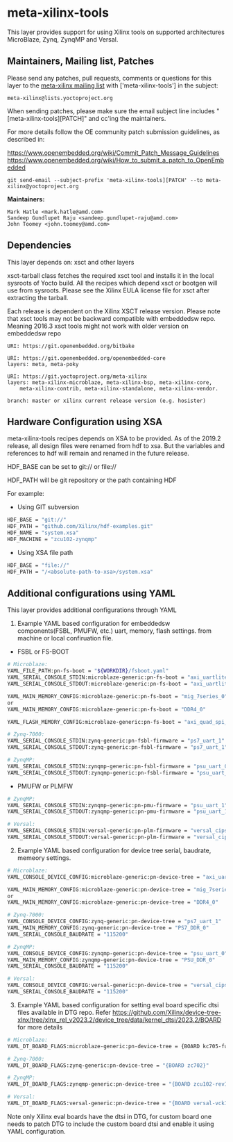 # meta-xilinx-tools

This layer provides support for using Xilinx tools on supported architectures
MicroBlaze, Zynq, ZynqMP and Versal.

## Maintainers, Mailing list, Patches

Please send any patches, pull requests, comments or questions for this layer to
the [meta-xilinx mailing list](https://lists.yoctoproject.org/g/meta-xilinx)
with ['meta-xilinx-tools'] in the subject:

	meta-xilinx@lists.yoctoproject.org

When sending patches, please make sure the email subject line includes
"[meta-xilinx-tools][PATCH]" and cc'ing the maintainers.

For more details follow the OE community patch submission guidelines, as described in:

https://www.openembedded.org/wiki/Commit_Patch_Message_Guidelines
https://www.openembedded.org/wiki/How_to_submit_a_patch_to_OpenEmbedded

`git send-email --subject-prefix 'meta-xilinx-tools][PATCH' --to meta-xilinx@yoctoproject.org`

**Maintainers:**

	Mark Hatle <mark.hatle@amd.com>
	Sandeep Gundlupet Raju <sandeep.gundlupet-raju@amd.com>
	John Toomey <john.toomey@amd.com>

## Dependencies

This layer depends on: xsct and other layers

xsct-tarball class fetches the required xsct tool and installs it in the local
sysroots of Yocto build. All the recipes which depend xsct or bootgen will use
from sysroots. Please see the Xilinx EULA license file for xsct after
extracting the tarball.

Each release is dependent on the Xilinx XSCT release version. Please note that
xsct tools may not be backward compatible with embeddedsw repo. Meaning
2016.3 xsct tools might not work with older version on embeddedsw repo

	URI: https://git.openembedded.org/bitbake

	URI: https://git.openembedded.org/openembedded-core
	layers: meta, meta-poky

	URI: https://git.yoctoproject.org/meta-xilinx
	layers: meta-xilinx-microblaze, meta-xilinx-bsp, meta-xilinx-core,
		meta-xilinx-contrib, meta-xilinx-standalone, meta-xilinx-vendor.

	branch: master or xilinx current release version (e.g. hosister)

## Hardware Configuration using XSA

meta-xilinx-tools recipes depends on XSA to be provided.
As of the 2019.2 release, all design files were renamed from hdf to xsa.
But the variables and references to hdf will remain and renamed in the future release.

HDF_BASE can be set to git:// or file://

HDF_PATH will be git repository or the path containing HDF

For example:

* Using GIT subversion
```bash
HDF_BASE = "git://"
HDF_PATH = "github.com/Xilinx/hdf-examples.git"
HDF_NAME = "system.xsa"
HDF_MACHINE = "zcu102-zynqmp"
```
* Using XSA file path
```bash
HDF_BASE = "file://"
HDF_PATH = "/<absolute-path-to-xsa>/system.xsa"
```


## Additional configurations using YAML

This layer provides additional configurations through YAML

1) Example YAML based configuration for embeddedsw components(FSBL, PMUFW, etc.) uart, memory, flash settings.
   from machine or local confiruation file.

* FSBL or FS-BOOT
```bash
# Microblaze:
YAML_FILE_PATH:pn-fs-boot = "${WORKDIR}/fsboot.yaml"
YAML_SERIAL_CONSOLE_STDIN:microblaze-generic:pn-fs-boot = "axi_uartlite_0"
YAML_SERIAL_CONSOLE_STDOUT:microblaze-generic:pn-fs-boot = "axi_uartlite_0"

YAML_MAIN_MEMORY_CONFIG:microblaze-generic:pn-fs-boot = "mig_7series_0"
or
YAML_MAIN_MEMORY_CONFIG:microblaze-generic:pn-fs-boot = "DDR4_0"

YAML_FLASH_MEMORY_CONFIG:microblaze-generic:pn-fs-boot = "axi_quad_spi_0"

# Zynq-7000:
YAML_SERIAL_CONSOLE_STDIN:zynq-generic:pn-fsbl-firmware = "ps7_uart_1"
YAML_SERIAL_CONSOLE_STDOUT:zynq-generic:pn-fsbl-firmware = "ps7_uart_1"

# ZynqMP:
YAML_SERIAL_CONSOLE_STDIN:zynqmp-generic:pn-fsbl-firmware = "psu_uart_0"
YAML_SERIAL_CONSOLE_STDOUT:zynqmp-generic:pn-fsbl-firmware = "psu_uart_0"
```

* PMUFW or PLMFW
```bash
# ZynqMP:
YAML_SERIAL_CONSOLE_STDIN:zynqmp-generic:pn-pmu-firmware = "psu_uart_1"
YAML_SERIAL_CONSOLE_STDOUT:zynqmp-generic:pn-pmu-firmware = "psu_uart_1"

# Versal:
YAML_SERIAL_CONSOLE_STDIN:versal-generic:pn-plm-firmware = "versal_cips_0_pspmc_0_psv_sbsauart_0"
YAML_SERIAL_CONSOLE_STDOUT:versal-generic:pn-plm-firmware = "versal_cips_0_pspmc_0_psv_sbsauart_0"
```

2) Example YAML based configuration for device tree serial, baudrate, memeory settings.

```bash
# Microblaze:
YAML_CONSOLE_DEVICE_CONFIG:microblaze-generic:pn-device-tree = "axi_uartlite_0"

YAML_MAIN_MEMORY_CONFIG:microblaze-generic:pn-device-tree = "mig_7series_0"
or
YAML_MAIN_MEMORY_CONFIG:microblaze-generic:pn-device-tree = "DDR4_0"

# Zynq-7000:
YAML_CONSOLE_DEVICE_CONFIG:zynq-generic:pn-device-tree = "ps7_uart_1"
YAML_MAIN_MEMORY_CONFIG:zynq-generic:pn-device-tree = "PS7_DDR_0"
YAML_SERIAL_CONSOLE_BAUDRATE = "115200"

# ZynqMP:
YAML_CONSOLE_DEVICE_CONFIG:zynqmp-generic:pn-device-tree = "psu_uart_0"
YAML_MAIN_MEMORY_CONFIG:zynqmp-generic:pn-device-tree = "PSU_DDR_0"
YAML_SERIAL_CONSOLE_BAUDRATE = "115200"

# Versal:
YAML_CONSOLE_DEVICE_CONFIG:versal-generic:pn-device-tree = "versal_cips_0_pspmc_0_psv_sbsauart_0"
YAML_SERIAL_CONSOLE_BAUDRATE = "115200"
```

3) Example YAML based configuration for setting eval board specific dtsi files available in DTG repo.
Refer https://github.com/Xilinx/device-tree-xlnx/tree/xlnx_rel_v2023.2/device_tree/data/kernel_dtsi/2023.2/BOARD
for more details

```bash
# Microblaze:
YAML_DT_BOARD_FLAGS:microblaze-generic:pn-device-tree = {BOARD kc705-full}

# Zynq-7000:
YAML_DT_BOARD_FLAGS:zynq-generic:pn-device-tree = "{BOARD zc702}"

# ZynqMP:
YAML_DT_BOARD_FLAGS:zynqmp-generic:pn-device-tree = "{BOARD zcu102-rev1.0}"

# Versal:
YAML_DT_BOARD_FLAGS:versal-generic:pn-device-tree = "{BOARD versal-vck190-reva-x-ebm-01-reva}"
```

Note only Xilinx eval boards have the dtsi in DTG, for custom board one needs
to patch DTG to include the custom board dtsi and enable it using YAML
configuration.
